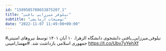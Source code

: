 ```yaml
---
id: "1589585708653875207_1"
title: "نیلوفر میرزایی بافتی"
subtitle: "توضیحات آزمایشی"
date: "2022-11-07 11:49:00+00:00"
---
```

#نیلوفر_میرزایی_بافتی دانشجوی دانشگاه الزهرا، ۱۰ آبان ۱۴۰۱ توسط نیروهای امنیتی جمهوری اسلامی بازداشت شد.
#مهسا_امینی https://t.co/Ubv7yYehXf
